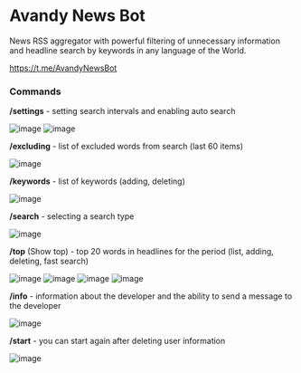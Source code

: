 # Avandy News Bot

News RSS aggregator with powerful filtering of unnecessary information 
and headline search by keywords in any language of the World.

https://t.me/AvandyNewsBot

### Commands

**/settings**   - setting search intervals and enabling auto search

![image](https://github.com/mrprogre/avandy-news-bot/assets/45883640/098a48a4-f16d-4f5a-9db2-0e46b2a9ae1c)
![image](https://github.com/mrprogre/avandy-news-bot/assets/45883640/0e67843f-30ff-492c-89f8-1840d7e86c9a)

**/excluding**   - list of excluded words from search (last 60 items)

![image](https://github.com/mrprogre/avandy-news-bot/assets/45883640/9c89b9dd-e5db-4e9e-a801-8348b9272b3b)

**/keywords**   - list of keywords (adding, deleting)

![image](https://github.com/mrprogre/avandy-news-bot/assets/45883640/29ddd9d0-d9d3-4336-a69a-836763593afd)

**/search**     - selecting a search type

![image](https://github.com/mrprogre/avandy-news-bot/assets/45883640/9ed6ab59-519a-4662-84c0-a4676cf85067)

**/top** (Show top)        - top 20 words in headlines for the period (list, adding, deleting, fast search)

![image](https://github.com/mrprogre/avandy-news-bot/assets/45883640/a1e2e7fa-55d3-4172-b2df-2f0275c0748b)
![image](https://github.com/mrprogre/avandy-news-bot/assets/45883640/a433780d-2ff2-4195-9bb6-0a12adba438d)
![image](https://github.com/mrprogre/avandy-news-bot/assets/45883640/cb9dee85-2eea-4988-a58a-d49d328b0662)
![image](https://github.com/mrprogre/avandy-news-bot/assets/45883640/4990d1ad-70ff-4bfa-86aa-1cdfddf1b4f3)

**/info**       - information about the developer and the ability to send a message to the developer

![image](https://github.com/mrprogre/avandy-news-bot/assets/45883640/1885ff11-3ec6-4abe-a173-dd8a861ebb94)

**/start**      - you can start again after deleting user information

![image](https://github.com/mrprogre/avandy-news-bot/assets/45883640/001f20d2-7f13-461f-80d2-0346d596eb48)

